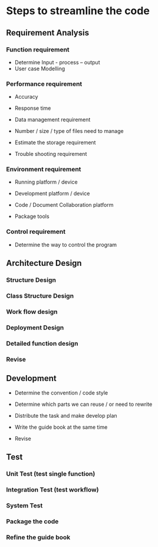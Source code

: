 # Steps to streamline the code

## Requirement Analysis


###  Function requirement

- Determine Input - process – output
- User case Modelling

### Performance requirement

- Accuracy

- Response time

- Data management requirement

- Number / size / type of files need to manage

- Estimate the storage requirement

- Trouble shooting requirement

### Environment requirement

- Running platform / device

- Development platform / device

- Code / Document Collaboration platform

- Package tools

### Control requirement

- Determine the way to control the program

## Architecture Design

### Structure Design


###  Class Structure Design

### Work flow design

###  Deployment Design

### Detailed function design

### Revise

## Development

- Determine the convention / code style

- Determine which parts we can reuse / or need to rewrite

- Distribute the task and make develop plan

- Write the guide book at the same time

- Revise

## Test

### Unit Test (test single function)

### Integration Test (test workflow)

### System Test

### Package the code

### Refine the guide book
<!--stackedit_data:
eyJoaXN0b3J5IjpbMTk3NDAzOTMzMV19
-->